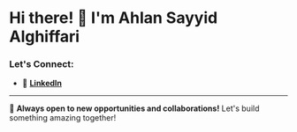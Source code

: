 # Hi there! 👋 I'm Ahlan Sayyid Alghiffari

### Let's Connect:
- 💼 **[LinkedIn](https://linkedin.com/in/ahlanalghiffari)**

---

🔭 **Always open to new opportunities and collaborations!** Let's build something amazing together!

